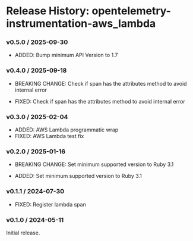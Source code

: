 # Release History: opentelemetry-instrumentation-aws_lambda

### v0.5.0 / 2025-09-30

* ADDED: Bump minimum API Version to 1.7

### v0.4.0 / 2025-09-18

* BREAKING CHANGE: Check if span has the attributes method to avoid internal error

* FIXED: Check if span has the attributes method to avoid internal error

### v0.3.0 / 2025-02-04

* ADDED: AWS Lambda programmatic wrap
* FIXED: AWS Lambda test fix

### v0.2.0 / 2025-01-16

* BREAKING CHANGE: Set minimum supported version to Ruby 3.1

* ADDED: Set minimum supported version to Ruby 3.1

### v0.1.1 / 2024-07-30

* FIXED: Register lambda span

### v0.1.0 / 2024-05-11

Initial release.
